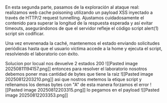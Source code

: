 En esta segunda parte, pasamos de la exploración al ataque real: realizamos web cache poisoning utilizando un payload XSS inyectado a través de HTTP/2 request tunnelling. Ajustamos cuidadosamente el contenido para superar la longitud de la respuesta esperada y así evitar timeouts, asegurándonos de que el servidor refleje el código script alert(1) script sin codificar.

Una vez envenenada la caché, mantenemos el estado enviando solicitudes periódicas hasta que el usuario víctima accede a la home y ejecuta el script, resolviendo el laboratorio con éxito.

Solucion
por locual nos devuelve 2 estados 200
![[Pasted image 20250811194157.png]]
entonces para resolver el laboratorio nosotros debemos poner mas cantidad de bytes que tiene la raiz 
![[Pasted image 20250812203210.png]]
asi que nostros metemos la etique script y rellenamos los demas bytes con "A" de esta manera forzamos el error
![[Pasted image 20250812203315.png]]
lo pegamos en el payload
![[Pasted image 20250812203353.png]]

